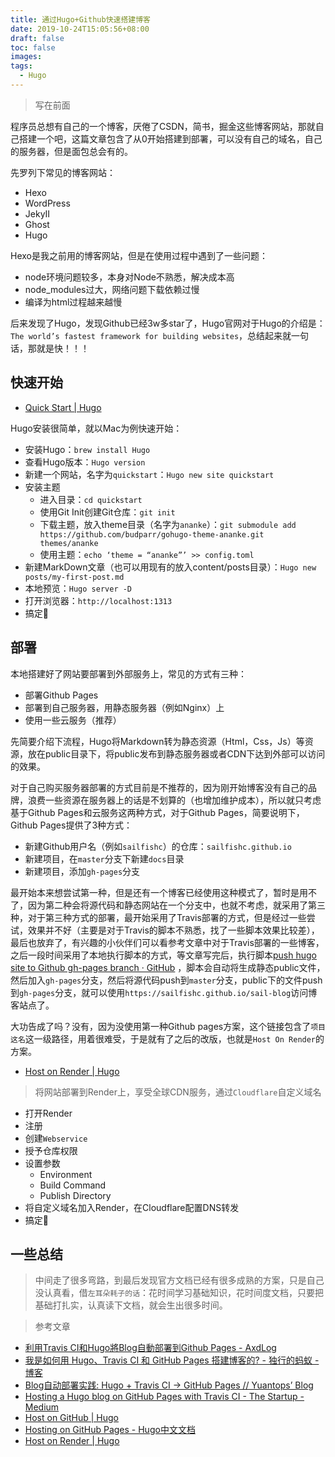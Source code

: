 ```yaml
---
title: 通过Hugo+Github快速搭建博客
date: 2019-10-24T15:05:56+08:00
draft: false
toc: false
images:
tags:
  - Hugo
---
```



> 写在前面  

程序员总想有自己的一个博客，厌倦了CSDN，简书，掘金这些博客网站，那就自己搭建一个吧，这篇文章包含了从0开始搭建到部署，可以没有自己的域名，自己的服务器，但是面包总会有的。

先罗列下常见的博客网站：

- Hexo
- WordPress
- JekyII
- Ghost
- Hugo

Hexo是我之前用的博客网站，但是在使用过程中遇到了一些问题：

- node环境问题较多，本身对Node不熟悉，解决成本高
- node_modules过大，网络问题下载依赖过慢
- 编译为html过程越来越慢

后来发现了Hugo，发现Github已经3w多star了，Hugo官网对于Hugo的介绍是：`The world’s fastest framework for building websites`，总结起来就一句话，那就是快！！！

## 快速开始
- [Quick Start | Hugo](https://gohugo.io/getting-started/quick-start/)

Hugo安装很简单，就以Mac为例快速开始：

- 安装Hugo：`brew install Hugo`
- 查看Hugo版本：`Hugo version`
- 新建一个网站，名字为`quickstart`：`Hugo new site quickstart`
- 安装主题
	- 进入目录：`cd quickstart`
	- 使用Git Init创建Git仓库：`git init`
	- 下载主题，放入theme目录（名字为`ananke`）：`git submodule add https://github.com/budparr/gohugo-theme-ananke.git themes/ananke`
	- 使用主题：`echo ‘theme = “ananke”’ >> config.toml`
- 新建MarkDown文章（也可以用现有的放入content/posts目录）：`Hugo new posts/my-first-post.md`
- 本地预览：`Hugo server -D`
- 打开浏览器：`http://localhost:1313`
- 搞定🌹

## 部署
本地搭建好了网站要部署到外部服务上，常见的方式有三种：

- 部署Github Pages
- 部署到自己服务器，用静态服务器（例如Nginx）上
- 使用一些云服务（推荐）

先简要介绍下流程，Hugo将Markdown转为静态资源（Html，Css，Js）等资源，放在public目录下，将public发布到静态服务器或者CDN下达到外部可以访问的效果。

对于自己购买服务器部署的方式目前是不推荐的，因为刚开始博客没有自己的品牌，浪费一些资源在服务器上的话是不划算的（也增加维护成本），所以就只考虑基于Github Pages和云服务这两种方式，对于Github Pages，简要说明下，Github Pages提供了3种方式：

- 新建Github用户名（例如`sailfishc`）的仓库：`sailfishc.github.io`
- 新建项目，在`master`分支下新建`docs`目录
- 新建项目，添加`gh-pages`分支

最开始本来想尝试第一种，但是还有一个博客已经使用这种模式了，暂时是用不了，因为第二种会将源代码和静态网站在一个分支中，也就不考虑，就采用了第三种，对于第三种方式的部署，最开始采用了Travis部署的方式，但是经过一些尝试，效果并不好（主要是对于Travis的脚本不熟悉，找了一些脚本效果比较差），最后也放弃了，有兴趣的小伙伴们可以看参考文章中对于Travis部署的一些博客，之后一段时间采用了本地执行脚本的方式，等文章写完后，执行脚本[push hugo site to Github gh-pages branch · GitHub](https://gist.github.com/Sailfishc/5c8861ace0469aec69f834d972da64f3) ，脚本会自动将生成静态public文件，然后加入`gh-pages`分支，然后将源代码push到`master`分支，public下的文件push到`gh-pages`分支，就可以使用`https://sailfishc.github.io/sail-blog`访问博客站点了。

大功告成了吗？没有，因为没使用第一种Github pages方案，这个链接包含了`项目这名`这一级路径，用着很难受，于是就有了之后的改版，也就是`Host On Render`的方案。

- [Host on Render | Hugo](https://gohugo.io/hosting-and-deployment/hosting-on-render/)

> 将网站部署到Render上，享受全球CDN服务，通过`Cloudflare`自定义域名  

- 打开Render
- 注册
- 创建`Webservice`
- 授予仓库权限
- 设置参数
	- Environment
	- Build Command
	- Publish Directory
- 将自定义域名加入Render，在Cloudflare配置DNS转发
- 搞定🌹

## 一些总结
> 中间走了很多弯路，到最后发现官方文档已经有很多成熟的方案，只是自己没认真看，借`左耳朵耗子的话`：花时间学习基础知识，花时间度文档，只要把基础打扎实，认真读下文档，就会生出很多时间。  


> 参考文章  

- [利用Travis CI和Hugo將Blog自動部署到Github Pages - AxdLog](https://axdlog.com/zh/2018/using-hugo-and-travis-ci-to-deploy-blog-to-github-pages-automatically/)
- [我是如何用 Hugo、Travis CI 和 GitHub Pages 搭建博客的? - 独行的蚂蚁 - 博客](https://zyfdegh.github.io/post/201705-how-i-setup-hugo/)
- [Blog自动部署实践: Hugo + Travis CI -> GitHub Pages // Yuantops’ Blog](https://blog.yuantops.com/tech/hugo-travis-ci-auto-deploy-to-gh-pages/)
- [Hosting a Hugo blog on GitHub Pages with Travis CI - The Startup - Medium](https://medium.com/swlh/hosting-a-hugo-blog-on-github-pages-with-travis-ci-e74a1d686f10)
- [Host on GitHub | Hugo](https://gohugo.io/hosting-and-deployment/hosting-on-github/)
- [Hosting on GitHub Pages - Hugo中文文档](https://www.gohugo.org/doc/tutorials/github-pages-blog/)
- [Host on Render | Hugo](https://gohugo.io/hosting-and-deployment/hosting-on-render/)
